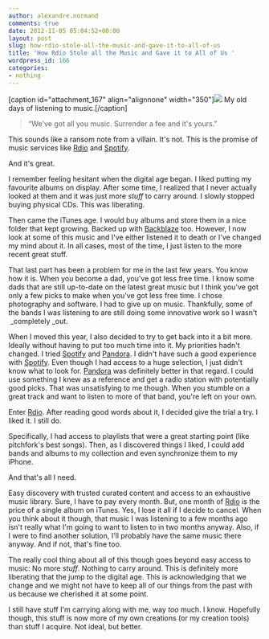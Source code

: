 ```yaml
---
author: alexandre.normand
comments: true
date: 2012-11-05 05:04:52+00:00
layout: post
slug: how-rdio-stole-all-the-music-and-gave-it-to-all-of-us
title: 'How Rdio Stole all the Music and Gave it to All of Us '
wordpress_id: 166
categories:
- nothing
---
```


[caption id="attachment_167" align="alignnone" width="350"][![](http://heyitsalex.net/wp-content/uploads/2012/10/DSC_1031-1024x682.jpg)](http://heyitsalex.net/wp-content/uploads/2012/10/DSC_1031.jpg) My old days of listening to music.[/caption]


> “We've got all you music. Surrender a fee and it's yours.”


This sounds like a ransom note from a villain. It's not. This is the promise of music services like [Rdio](http://rdio.com/) and [Spotify](http://www.spotify.com/).

And it's great.

I remember feeling hesitant when the digital age began. I liked putting my favourite albums on display. After some time, I realized that I never actually looked at them and it was just more _stuff_ to carry around. I slowly stopped buying physical CDs. This was liberating.

Then came the iTunes age. I would buy albums and store them in a nice folder that kept growing. Backed up with [Backblaze](http://www.backblaze.com/) too. However, I now look at some of this music and I've either listened it to death or I've changed my mind about it. In all cases, most of the time, I just listen to the more recent great stuff.

That last part has been a problem for me in the last few years. You know how it is. When you become a dad, you've got less free time. I know some dads that are still up-to-date on the latest great music but I think you've got only a few picks to make when you've got less free time. I chose photography and software. I had to give up on music. Thankfully, some of the bands I was listening to are still doing some innovative work so I wasn't  _completely _out.

When I moved this year, I also decided to try to get back into it a bit more. Ideally without having to put too much time into it. My priorities hadn't changed. I tried [Spotify](http://www.spotify.com/) and [Pandora](http://www.pandora.com/). I didn't have such a good experience with [Spotify](http://www.spotify.com/). Even though I had access to a huge selection, I just didn't know what to look for. [Pandora](http://www.pandora.com/) was definitely better in that regard. I could use something I knew as a reference and get a radio station with potentially good picks. That was unsatisfying to me though. When you stumble on a great track and want to listen to more of that band, you're left on your own.

Enter [Rdio](http://rdio.com/). After reading good words about it, I decided give the trial a try. I liked it. I still do.

Specifically, I had access to playlists that were a great starting point (like pitchfork's best songs). Then, as I discovered things I liked, I could add bands and albums to my collection and even synchronize them to my iPhone.

And that's all I need.

Easy discovery with trusted curated content and access to an exhaustive music library. Sure, I have to pay every month. But, one month of [Rdio](http://rdio.com/) is the price of a single album on iTunes. Yes, I lose it all if I decide to cancel. When you think about it though, that music I was listening to a few months ago isn't really what I'm going to want to listen to in two months anyway. Also, if I were to find another solution, I'll probably have the same music there anyway. And if not, that's fine too.

The really cool thing about all of this though goes beyond easy access to music: No more _stuff_. Nothing to carry around. This is definitely more liberating that the jump to the digital age. This is acknowledging that we change and we might not have to keep all of our things from the past with us because we cherished it at some point.

I still have stuff I'm carrying along with me, way _too_ much. I know. Hopefully though, this stuff is now more of my own creations (or my creation tools) than stuff I acquire. Not ideal, but better.
